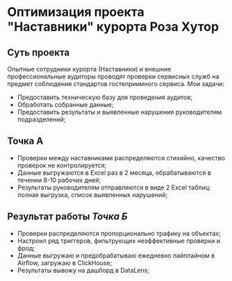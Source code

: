 # Оптимизация проекта "Наставники" курорта Роза Хутор

## Суть проекта
Опытные сотрудники курорта (Наставники) и внешние профессиональные аудиторы проводят проверки сервисных служб на предмет соблюдения стандартов гостеприимного сервиса.
Мои задачи:
- Предоставить техническую базу для проведения аудитов;
- Обработать собранные данные;
- Предоставить результаты и выявленные нарушения руководителям подразделений;

## **Точка А**
- Проверки между наставниками распределяются стихийно, качество проверок не контролируется;
- Данные выгружаются в Excel раз в 2 месяца, обрабатываются в течении 8-10 рабочих дней;
- Результаты руководителям отправляются в виде 2 Excel таблиц: полная выгрузка, список выявленных нарушений;

## **Результат работы _Точка Б_**
- Проверки распределяются пропорционально трафику на объектах;
- Настроил ряд триггеров, фильтрующих неэффективные проверки и фрод;
- Данные выгружаю и предобрабатываю ежедневно пайплайном в Airflow, загружаю в ClickHouse;
- Результаты вывожу на дашборд в DataLens;
